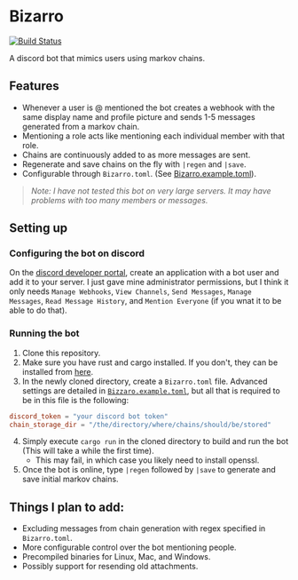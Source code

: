 # Bizarro
[![Build Status](https://travis-ci.org/theProgrammerJack/Bizarro.svg?branch=master)](https://travis-ci.org/theProgrammerJack/Bizarro)

A discord bot that mimics users using markov chains.

## Features
* Whenever a user is @ mentioned the bot creates a webhook with the same display name and profile picture and sends 1-5 messages generated from a markov chain.
* Mentioning a role acts like mentioning each individual member with that role.
* Chains are continuously added to as more messages are sent.
* Regenerate and save chains on the fly with `|regen` and `|save`.
* Configurable through `Bizarro.toml`. (See [Bizarro.example.toml](Bizarro.example.toml)).

> *Note: I have not tested this bot on very large servers. It may have problems with too many members or messages.*

## Setting up

### Configuring the bot on discord

On the [discord developer portal](https://discordapp.com/developers/applications/), create an application with a bot user and add it to your server.
I just gave mine administrator permissions, but I think it only needs `Manage Webhooks`, `View Channels`, `Send Messages`, `Manage Messages`, `Read Message History`, and `Mention Everyone` (if you wnat it to be able to do that).

### Running the bot

1. Clone this repository.
2. Make sure you have rust and cargo installed. If you don't, they can be installed from [here](https://www.rust-lang.org/tools/install).
3. In the newly cloned directory, create a `Bizarro.toml` file. Advanced settings are detailed in [`Bizzaro.example.toml`](Bizarro.example.toml), but all that is required to be in this file is the following:
```toml
discord_token = "your discord bot token"
chain_storage_dir = "/the/directory/where/chains/should/be/stored"
```
4. Simply execute `cargo run` in the cloned directory to build and run the bot (This will take a while the first time).
    * This may fail, in which case you likely need to install openssl.
5. Once the bot is online, type `|regen` followed by `|save` to generate and save initial markov chains.

## Things I plan to add:

* Excluding messages from chain generation with regex specified in `Bizarro.toml`.
* More configurable control over the bot mentioning people.
* Precompiled binaries for Linux, Mac, and Windows.
* Possibly support for resending old attachments.

